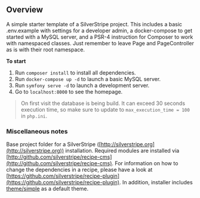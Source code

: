 ## Overview
A simple starter template of a SilverStripe project. This includes a basic .env.example with settings for a developer admin, a docker-compose to get started with a MySQL server, and a PSR-4 instruction for Composer to work with namespaced classes. Just remember to leave Page and PageController as is with their root namespace.

**To start** 
1. Run `composer install` to install all dependencies.
2. Run `docker-compose up -d` to launch a basic MySQL server.
3. Run `symfony serve -d` to launch a development server.
4. Go to `localhost:8000` to see the homepage. 
>On first visit the database is being build. It can exceed 30 seconds execution time, so make sure to update to `max_execution_time = 100` in `php.ini`.

### Miscellaneous notes
Base project folder for a SilverStripe ([http://silverstripe.org](http://silverstripe.org)) installation. Required modules are installed via [http://github.com/silverstripe/recipe-cms](http://github.com/silverstripe/recipe-cms). For information on how to change the dependencies in a recipe, please have a look at [https://github.com/silverstripe/recipe-plugin](https://github.com/silverstripe/recipe-plugin). In addition, installer includes [theme/simple](https://github.com/silverstripe-themes/silverstripe-simple) as a default theme.
